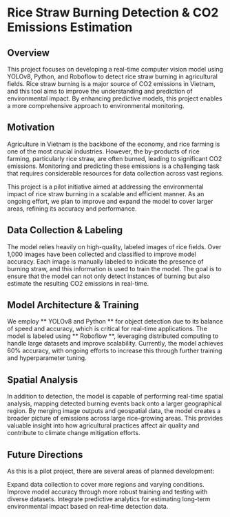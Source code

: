 # Rice Straw Burning Detection & CO2 Emissions Estimation
## Overview
This project focuses on developing a real-time computer vision model using YOLOv8, Python, and Roboflow to detect rice straw burning in agricultural fields. Rice straw burning is a major source of CO2 emissions in Vietnam, and this tool aims to improve the understanding and prediction of environmental impact. By enhancing predictive models, this project enables a more comprehensive approach to environmental monitoring.

## Motivation
Agriculture in Vietnam is the backbone of the economy, and rice farming is one of the most crucial industries. However, the by-products of rice farming, particularly rice straw, are often burned, leading to significant CO2 emissions. Monitoring and predicting these emissions is a challenging task that requires considerable resources for data collection across vast regions.

This project is a pilot initiative aimed at addressing the environmental impact of rice straw burning in a scalable and efficient manner. As an ongoing effort, we plan to improve and expand the model to cover larger areas, refining its accuracy and performance.

## Data Collection & Labeling
The model relies heavily on high-quality, labeled images of rice fields. Over 1,000 images have been collected and classified to improve model accuracy. Each image is manually labeled to indicate the presence of burning straw, and this information is used to train the model. The goal is to ensure that the model can not only detect instances of burning but also estimate the resulting CO2 emissions in real-time.

## Model Architecture & Training
We employ ** YOLOv8 and Python ** for object detection due to its balance of speed and accuracy, which is critical for real-time applications. The model is labeled using ** Roboflow **, leveraging distributed computing to handle large datasets and improve scalability. Currently, the model achieves 60% accuracy, with ongoing efforts to increase this through further training and hyperparameter tuning.

## Spatial Analysis
In addition to detection, the model is capable of performing real-time spatial analysis, mapping detected burning events back onto a larger geographical region. By merging image outputs and geospatial data, the model creates a broader picture of emissions across large rice-growing areas. This provides valuable insight into how agricultural practices affect air quality and contribute to climate change mitigation efforts.

## Future Directions
As this is a pilot project, there are several areas of planned development:

Expand data collection to cover more regions and varying conditions.
Improve model accuracy through more robust training and testing with diverse datasets.
Integrate predictive analytics for estimating long-term environmental impact based on real-time detection data.
